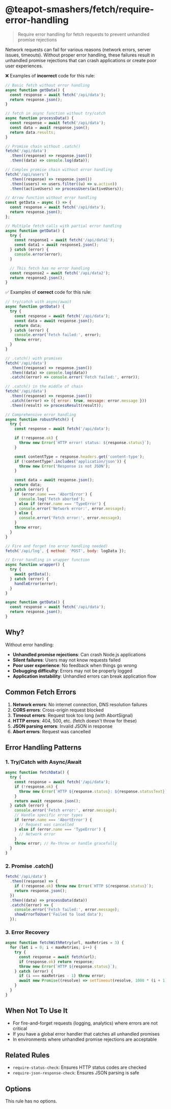 # @teapot-smashers/fetch/require-error-handling

> Require error handling for fetch requests to prevent unhandled promise rejections

Network requests can fail for various reasons (network errors, server issues, timeouts). Without proper error handling, these failures result in unhandled promise rejections that can crash applications or create poor user experiences.

❌ Examples of **incorrect** code for this rule:

```js
// Basic fetch without error handling
async function getData() {
  const response = await fetch('/api/data');
  return response.json();
}

// fetch in async function without try/catch
async function processData() {
  const response = await fetch('/api/data');
  const data = await response.json();
  return data.results;
}

// Promise chain without .catch()
fetch('/api/data')
  .then((response) => response.json())
  .then((data) => console.log(data));

// Complex promise chain without error handling
fetch('/api/users')
  .then((response) => response.json())
  .then((users) => users.filter((u) => u.active))
  .then((activeUsers) => processUsers(activeUsers));

// Arrow function without error handling
const getData = async () => {
  const response = await fetch('/api/data');
  return response.json();
};

// Multiple fetch calls with partial error handling
async function getData() {
  try {
    const response1 = await fetch('/api/data1');
    const data1 = await response1.json();
  } catch (error) {
    console.error(error);
  }

  // This fetch has no error handling
  const response2 = await fetch('/api/data2');
  return response2.json();
}
```

✅ Examples of **correct** code for this rule:

```js
// try/catch with async/await
async function getData() {
  try {
    const response = await fetch('/api/data');
    const data = await response.json();
    return data;
  } catch (error) {
    console.error('Fetch failed:', error);
    throw error;
  }
}

// .catch() with promises
fetch('/api/data')
  .then((response) => response.json())
  .then((data) => console.log(data))
  .catch((error) => console.error('Fetch failed:', error));

// .catch() in the middle of chain
fetch('/api/data')
  .then((response) => response.json())
  .catch((error) => ({ error: true, message: error.message }))
  .then((result) => processResult(result));

// Comprehensive error handling
async function robustFetch() {
  try {
    const response = await fetch('/api/data');

    if (!response.ok) {
      throw new Error(`HTTP error! status: ${response.status}`);
    }

    const contentType = response.headers.get('content-type');
    if (!contentType?.includes('application/json')) {
      throw new Error('Response is not JSON');
    }

    const data = await response.json();
    return data;
  } catch (error) {
    if (error.name === 'AbortError') {
      console.log('Fetch aborted');
    } else if (error.name === 'TypeError') {
      console.error('Network error:', error.message);
    } else {
      console.error('Fetch error:', error.message);
    }
    throw error;
  }
}

// Fire and forget (no error handling needed)
fetch('/api/log', { method: 'POST', body: logData });

// Error handling in wrapper function
async function wrapper() {
  try {
    await getData();
  } catch (error) {
    handleError(error);
  }
}

async function getData() {
  const response = await fetch('/api/data');
  return response.json();
}
```

## Why?

Without error handling:

- **Unhandled promise rejections**: Can crash Node.js applications
- **Silent failures**: Users may not know requests failed
- **Poor user experience**: No feedback when things go wrong
- **Debugging difficulty**: Errors may not be properly logged
- **Application instability**: Unhandled errors can break application flow

## Common Fetch Errors

1. **Network errors**: No internet connection, DNS resolution failures
2. **CORS errors**: Cross-origin request blocked
3. **Timeout errors**: Request took too long (with AbortSignal)
4. **HTTP errors**: 404, 500, etc. (fetch doesn't throw for these)
5. **JSON parsing errors**: Invalid JSON in response
6. **Abort errors**: Request was cancelled

## Error Handling Patterns

### 1. Try/Catch with Async/Await

```js
async function fetchData() {
  try {
    const response = await fetch('/api/data');
    if (!response.ok) {
      throw new Error(`HTTP ${response.status}: ${response.statusText}`);
    }
    return await response.json();
  } catch (error) {
    console.error('Fetch error:', error.message);
    // Handle specific error types
    if (error.name === 'AbortError') {
      // Request was cancelled
    } else if (error.name === 'TypeError') {
      // Network error
    }
    throw error; // Re-throw or handle gracefully
  }
}
```

### 2. Promise .catch()

```js
fetch('/api/data')
  .then((response) => {
    if (!response.ok) throw new Error(`HTTP ${response.status}`);
    return response.json();
  })
  .then((data) => processData(data))
  .catch((error) => {
    console.error('Fetch failed:', error.message);
    showErrorToUser('Failed to load data');
  });
```

### 3. Error Recovery

```js
async function fetchWithRetry(url, maxRetries = 3) {
  for (let i = 0; i < maxRetries; i++) {
    try {
      const response = await fetch(url);
      if (response.ok) return response;
      throw new Error(`HTTP ${response.status}`);
    } catch (error) {
      if (i === maxRetries - 1) throw error;
      await new Promise((resolve) => setTimeout(resolve, 1000 * (i + 1)));
    }
  }
}
```

## When Not To Use It

- For fire-and-forget requests (logging, analytics) where errors are not critical
- If you have a global error handler that catches all unhandled promises
- In environments where unhandled promise rejections are acceptable

## Related Rules

- `require-status-check`: Ensures HTTP status codes are checked
- `require-json-response-check`: Ensures JSON parsing is safe

## Options

This rule has no options.
